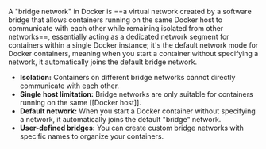 A "bridge network" in Docker is ==a virtual network created by a software bridge that allows containers running on the same Docker host to communicate with each other while remaining isolated from other networks==, essentially acting as a dedicated network segment for containers within a single Docker instance; it's the default network mode for Docker containers, meaning when you start a container without specifying a network, it automatically joins the default bridge network.

- **Isolation:**
    Containers on different bridge networks cannot directly communicate with each other. 
- **Single host limitation:**
    Bridge networks are only suitable for containers running on the same [[Docker host]]. 
- **Default network:**
    When you start a Docker container without specifying a network, it automatically joins the default "bridge" network. 
- **User-defined bridges:**
    You can create custom bridge networks with specific names to organize your containers.